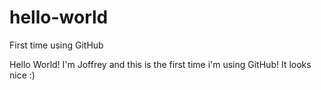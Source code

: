 # hello-world
First time using GitHub

Hello World!
I'm Joffrey and this is the first time i'm using GitHub! It looks nice :)
